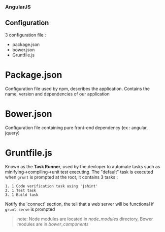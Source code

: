 ### AngularJS

## Configuration

3 configuration file :
- package.json
- bower.json
- Gruntfile.js

# Package.json 

Configuration file used by npm, describes the application.
Contains the name, version and dependencies of our application

# Bower.json 

Configuration file containing pure front-end dependency (ex : angular, jquery)

# Gruntfile.js

Known as the **Task Runner**, used by the devloper to automate tasks such as minifying->compiling->unit test executing. The "default" task is executed when `grunt` is prompted at the root, it contains 3 tasks :

	1. 1 Code verification task using 'jshint'
	2. 1 Test task
	3. 1 Build task  

Notify the 'connect' section, the tell that a web server will be functional if `grunt serve` is prompted 




> note: Node modules are located in *node_modules* directory, Bower modules are in *bower_components*
